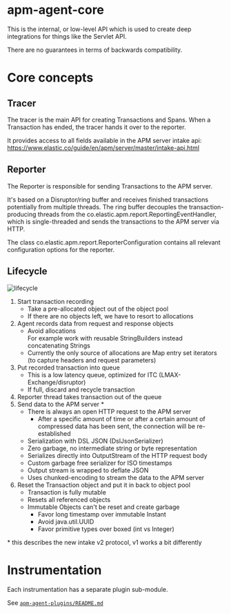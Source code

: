 # apm-agent-core

This is the internal, or low-level API which is used to create deep integrations for things like the Servlet API.

There are no guarantees in terms of backwards compatibility.

# Core concepts

## Tracer
The tracer is the main API for creating Transactions and Spans.
When a Transaction has ended, the tracer hands it over to the reporter.

It provides access to all fields available in the APM server intake api: https://www.elastic.co/guide/en/apm/server/master/intake-api.html

## Reporter
The Reporter is responsible for sending Transactions to the APM server.

It's based on a Disruptor/ring buffer and receives finished transactions potentially from multiple threads.
The ring buffer decouples the transaction-producing threads from the co.elastic.apm.report.ReportingEventHandler,
which is single-threaded and sends the transactions to the APM server via HTTP.

The class co.elastic.apm.report.ReporterConfiguration contains all relevant configuration options for the reporter.

## Lifecycle

![lifecycle](https://user-images.githubusercontent.com/2163464/43504125-64897f60-9562-11e8-8fce-b3b1553bddfe.png)

1. Start transaction recording
   - Take a pre-allocated object out of the object pool
   - If there are no objects left, we have to resort to allocations
2. Agent records data from request and response objects
   - Avoid allocations \
     For example work with reusable StringBuilders instead concatenating Strings
   - Currently the only source of allocations are Map entry set iterators \
     (to capture headers and request parameters)
3. Put recorded transaction into queue
   - This is a low latency queue, optimized for ITC (LMAX-Exchange/disruptor)
   - If full, discard and recycle transaction
4. Reporter thread takes transaction out of the queue
5. Send data to the APM server *
   - There is always an open HTTP request to the APM server
     - After a specific amount of time or after a certain amount of compressed data has been sent,
       the connection will be re-established
   - Serialization with DSL JSON (DslJsonSerializer)
   - Zero garbage, no intermediate string or byte representation
   - Serializes directly into OutputStream of the HTTP request body
   - Custom garbage free serializer for ISO timestamps
   - Output stream is wrapped to deflate JSON
   - Uses chunked-encoding to stream the data to the APM server
6. Reset the Transaction object and put it in back to object pool
   - Transaction is fully mutable
   - Resets all referenced objects
   - Immutable Objects can't be reset and create garbage
     - Favor long timestamp over immutable Instant
     - Avoid java.util.UUID
     - Favor primitive types over boxed (int vs Integer)

\* this describes the new intake v2 protocol, v1 works a bit differently

# Instrumentation

Each instrumentation has a separate plugin sub-module.

See [`apm-agent-plugins/README.md`](../apm-agent-plugins/README.md)
